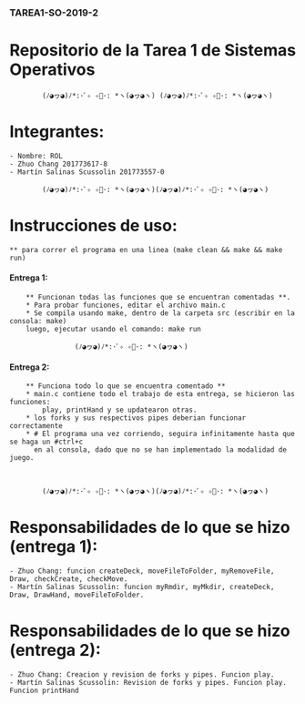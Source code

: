 ### TAREA1-SO-2019-2
# Repositorio de la Tarea 1 de Sistemas Operativos

			(ﾉ◕ヮ◕)ﾉ*:･ﾟ✧ ✧ﾟ･: *ヽ(◕ヮ◕ヽ) (ﾉ◕ヮ◕)ﾉ*:･ﾟ✧ ✧ﾟ･: *ヽ(◕ヮ◕ヽ)
# Integrantes:
	
	- Nombre: ROL
	- Zhuo Chang 201773617-8 
	- Martín Salinas Scussolin 201773557-0

			(ﾉ◕ヮ◕)ﾉ*:･ﾟ✧ ✧ﾟ･: *ヽ(◕ヮ◕ヽ)(ﾉ◕ヮ◕)ﾉ*:･ﾟ✧ ✧ﾟ･: *ヽ(◕ヮ◕ヽ)
# Instrucciones de uso:
	
	** para correr el programa en una linea (make clean && make && make run)
   #### Entrega 1:
		** Funcionan todas las funciones que se encuentran comentadas **. 
		* Para probar funciones, editar el archivo main.c
		* Se compila usando make, dentro de la carpeta src (escribir en la consola: make)
		luego, ejecutar usando el comando: make run
					
					(ﾉ◕ヮ◕)ﾉ*:･ﾟ✧ ✧ﾟ･: *ヽ(◕ヮ◕ヽ)
					
   #### Entrega 2:
		** Funciona todo lo que se encuentra comentado **
		* main.c contiene todo el trabajo de esta entrega, se hicieron las funciones: 
			play, printHand y se updatearon otras. 
		* los forks y sus respectivos pipes deberian funcionar correctamente
		* # El programa una vez corriendo, seguira infinitamente hasta que se haga un #ctrl+c 
		  en al consola, dado que no se han implementado la modalidad de juego.
	
	

			(ﾉ◕ヮ◕)ﾉ*:･ﾟ✧ ✧ﾟ･: *ヽ(◕ヮ◕ヽ)(ﾉ◕ヮ◕)ﾉ*:･ﾟ✧ ✧ﾟ･: *ヽ(◕ヮ◕ヽ)

# Responsabilidades de lo que se hizo (entrega 1):
	
	- Zhuo Chang: funcion createDeck, moveFileToFolder, myRemoveFile, Draw, checkCreate, checkMove.
	- Martín Salinas Scussolin: funcion myRmdir, myMkdir, createDeck, Draw, DrawHand, moveFileToFolder.

# Responsabilidades de lo que se hizo (entrega 2):
		
	- Zhuo Chang: Creacion y revision de forks y pipes. Funcion play.
	- Martín Salinas Scussolin: Revision de forks y pipes. Funcion play. Funcion printHand
